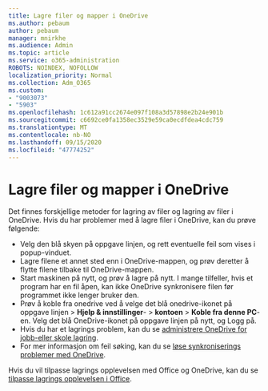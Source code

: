 ```yaml
---
title: Lagre filer og mapper i OneDrive
ms.author: pebaum
author: pebaum
manager: mnirkhe
ms.audience: Admin
ms.topic: article
ms.service: o365-administration
ROBOTS: NOINDEX, NOFOLLOW
localization_priority: Normal
ms.collection: Adm_O365
ms.custom:
- "9003073"
- "5903"
ms.openlocfilehash: 1c612a91cc2674e097f108a3d57898e2b24e901b
ms.sourcegitcommit: c6692ce0fa1358ec3529e59ca0ecdfdea4cdc759
ms.translationtype: MT
ms.contentlocale: nb-NO
ms.lasthandoff: 09/15/2020
ms.locfileid: "47774252"
---
```

# <a name="saving-files-and-folders-to-onedrive"></a>Lagre filer og mapper i OneDrive

Det finnes forskjellige metoder for lagring av filer og lagring av filer i OneDrive. Hvis du har problemer med å lagre filer i OneDrive, kan du prøve følgende:

- Velg den blå skyen på oppgave linjen, og rett eventuelle feil som vises i popup-vinduet.
- Lagre filene et annet sted enn i OneDrive-mappen, og prøv deretter å flytte filene tilbake til OneDrive-mappen.
- Start maskinen på nytt, og prøv å lagre på nytt. I mange tilfeller, hvis et program har en fil åpen, kan ikke OneDrive synkronisere filen før programmet ikke lenger bruker den.    
- Prøv å koble fra onedrive ved å velge det blå onedrive-ikonet på oppgave linjen > **Hjelp & innstillinger**-  >  **kontoen**  >  **Koble fra denne PC**-en. Velg det blå OneDrive-ikonet på oppgave linjen på nytt, og Logg på.
- Hvis du har et lagrings problem, kan du se [administrere OneDrive for jobb-eller skole lagring](https://support.microsoft.com/office/manage-your-onedrive-for-work-or-school-storage-31519161-059c-4764-b6f8-f5cd29f7fe68).
- For mer informasjon om feil søking, kan du se [løse synkroniserings problemer med OneDrive](https://docs.microsoft.com/alchemyinsights/fix-onedrive-sync-issues).  

Hvis du vil tilpasse lagrings opplevelsen med Office og OneDrive, kan du se [tilpasse lagrings opplevelsen i Office](https://support.microsoft.com/office/customize-the-save-experience-in-office-786200a7-f5f2-4d26-a3ae-b78c60dd5d3b).
